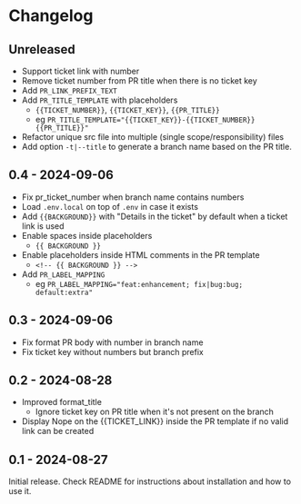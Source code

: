 # Changelog

## Unreleased

- Support ticket link with number
- Remove ticket number from PR title when there is no ticket key
- Add `PR_LINK_PREFIX_TEXT`
- Add `PR_TITLE_TEMPLATE` with placeholders
  - `{{TICKET_NUMBER}}`, `{{TICKET_KEY}}`, `{{PR_TITLE}}`
  - eg `PR_TITLE_TEMPLATE="{{TICKET_KEY}}-{{TICKET_NUMBER}} {{PR_TITLE}}"`
- Refactor unique src file into multiple (single scope/responsibility) files
- Add option `-t|--title` to generate a branch name based on the PR title.

## 0.4 - 2024-09-06

- Fix pr_ticket_number when branch name contains numbers
- Load `.env.local` on top of `.env` in case it exists
- Add `{{BACKGROUND}}` with "Details in the ticket" by default when a ticket link is used
- Enable spaces inside placeholders
  - `{{ BACKGROUND }}`
- Enable placeholders inside HTML comments in the PR template
  - `<!-- {{ BACKGROUND }} -->`
- Add `PR_LABEL_MAPPING`
  - eg `PR_LABEL_MAPPING="feat:enhancement; fix|bug:bug; default:extra"`

## 0.3 - 2024-09-06

- Fix format PR body with number in branch name
- Fix ticket key without numbers but branch prefix

## 0.2 - 2024-08-28

- Improved format_title
  - Ignore ticket key on PR title when it's not present on the branch
- Display Nope on the {{TICKET_LINK}} inside the PR template if no valid link can be created

## 0.1 - 2024-08-27

Initial release. Check README for instructions about installation and how to use it.
